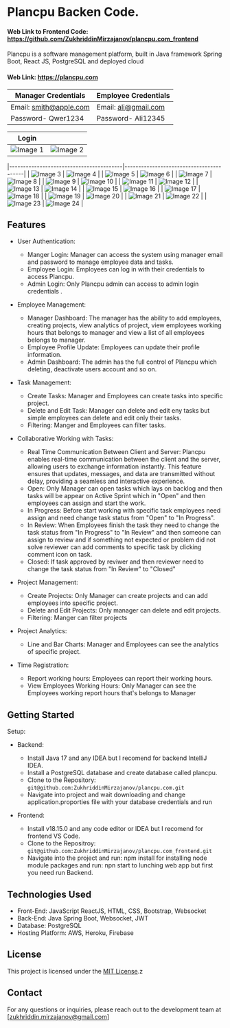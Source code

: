 # Plancpu Backen Code. 
#### Web Link to Frontend Code: https://github.com/ZukhriddinMirzajanov/plancpu.com_frontend

Plancpu is a software management platform, built in Java framework Spring Boot, React JS, PostgreSQL and deployed cloud

#### Web Link: https://plancpu.com

| Manager Credentials | Employee Credentials |
|-----------------------------------------|-----------------------------------------|
| Email: smith@apple.com |  Email: ali@gmail.com |
| Password- Qwer1234 | Password- Ali12345 |

|  Login                              |                                 |
|-----------------------------------------|-----------------------------------------|
| ![Image 1](https://github.com/ZukhriddinMirzajanov/plancpu_photos/blob/main/Screenshot%20(192).png?raw=true) | ![Image 2](https://github.com/ZukhriddinMirzajanov/plancpu_photos/blob/main/Screenshot%20(193).png?raw=true) |

|-----------------------------------------|-----------------------------------------|
| ![Image 3](https://github.com/ZukhriddinMirzajanov/plancpu_photos/blob/main/Screenshot%20(149).png?raw=true) | ![Image 4](https://github.com/ZukhriddinMirzajanov/plancpu_photos/blob/main/Screenshot%20(150).png?raw=true) |
| ![Image 5](https://github.com/ZukhriddinMirzajanov/plancpu_photos/blob/main/Screenshot%20(151).png?raw=true) | ![Image 6](https://github.com/ZukhriddinMirzajanov/plancpu_photos/blob/main/Screenshot%20(152).png?raw=true) |
| ![Image 7](https://github.com/ZukhriddinMirzajanov/plancpu_photos/blob/main/Screenshot%20(153).png?raw=true) | ![Image 8](https://github.com/ZukhriddinMirzajanov/plancpu_photos/blob/main/Screenshot%20(154).png?raw=true) |
| ![Image 9](https://github.com/ZukhriddinMirzajanov/plancpu_photos/blob/main/Screenshot%20(155).png?raw=true) | ![Image 10]() |
| ![Image 11](https://github.com/ZukhriddinMirzajanov/plancpu_photos/blob/main/Screenshot%20(156).png?raw=true) | ![Image 12](https://github.com/ZukhriddinMirzajanov/plancpu_photos/blob/main/Screenshot%20(157).png?raw=true) |
| ![Image 13](https://github.com/ZukhriddinMirzajanov/plancpu_photos/blob/main/Screenshot%20(157).png?raw=true) | ![Image 14](https://github.com/ZukhriddinMirzajanov/plancpu_photos/blob/main/Screenshot%20(159).png?raw=true) |
| ![Image 15](https://github.com/ZukhriddinMirzajanov/plancpu_photos/blob/main/Screenshot%20(160).png?raw=true) | ![Image 16](https://github.com/ZukhriddinMirzajanov/plancpu_photos/blob/main/Screenshot%20(161).png?raw=true) |
| ![Image 17](https://github.com/ZukhriddinMirzajanov/plancpu_photos/blob/main/Screenshot%20(162).png?raw=true) | ![Image 18](https://github.com/ZukhriddinMirzajanov/plancpu_photos/blob/main/Screenshot%20(162).png?raw=true) |
| ![Image 19](https://github.com/ZukhriddinMirzajanov/plancpu_photos/blob/main/Screenshot%20(164).png?raw=true) | ![Image 20](https://github.com/ZukhriddinMirzajanov/plancpu_photos/blob/main/Screenshot%20(164).png?raw=true) |
| ![Image 21](https://github.com/ZukhriddinMirzajanov/plancpu_photos/blob/main/Screenshot%20(166).png?raw=true) | ![Image 22](https://github.com/ZukhriddinMirzajanov/plancpu_photos/blob/main/Screenshot%20(167).png?raw=true) |
| ![Image 23](https://github.com/ZukhriddinMirzajanov/plancpu_photos/blob/main/Screenshot%20(168).png?raw=true) | ![Image 24](https://github.com/ZukhriddinMirzajanov/plancpu_photos/blob/main/Screenshot%20(167).png?raw=true) |

## Features
- User Authentication:
  - Manger Login: Manager can access the system using manager email and password to manage employee data and tasks.
  - Employee Login: Employees can log in with their credentials to access Plancpu.
  - Admin Login: Only Plancpu admin can access to admin login credentials .

- Employee Management:
  - Manager Dashboard: The manager has the ability to add employees, creating projects, view analytics of project, view employees working hours that belongs to manager and view a list of all employees belongs to manager.
  - Employee Profile Update: Employees can update their profile information.
  - Admin Dashboard: The admin has the full control of Plancpu which deleting, deactivate users account and so on.

- Task Management:
  - Create Tasks: Manager and Employees can create tasks into specific project.
  - Delete and Edit Task: Manager can delete and edit eny tasks but simple employees can delete and edit only their tasks.
  - Filtering: Manger and Employees can filter tasks.

- Collaborative Working with Tasks:
  - Real Time Communication Between Client and Server: Plancpu enables real-time communication between the client and the server, allowing users to exchange information instantly. This feature ensures that updates, messages, and data are transmitted without delay, providing a seamless and interactive experience.
  - Open: Only Manager can open tasks which lays on backlog and then tasks will be appear on Active Sprint which in "Open" and then employees can assign and start the work.
  - In Progress: Before start working with specific task employees need assign and need change task status from "Open" to "In Progress".
  - In Review: When Employees finish the task they need to change the task status from "In Progress" to "In Review" and then someone can assign to review and if something not expected or problem did not solve reviewer can add comments to specific task by clicking comment icon on task.
  - Closed: If task approved by reviwer and then reviewer need to change the task status from "In Review" to "Closed" 

- Project Management:
  - Create Projects: Only Manager can create projects and can add employees into specific project.
  - Delete and Edit Projects: Only manager can delete and edit projects.
  - Filtering: Manger can filter projects

- Project Analytics:
  - Line and Bar Charts: Manager and Employees can see the analytics of specific project.
 
- Time Registration:
  - Report working hours: Employees can report their working hours.
  - View Employees Working Hours: Only Manager can see the Employees working report hours that's belongs to Manager 

## Getting Started
Setup:
- Backend:
  - Install Java 17 and any IDEA but I recomend for backend IntelliJ IDEA.
  - Install a PostgreSQL database and create database called plancpu.
  - Clone to the Repository: `git@github.com:ZukhriddinMirzajanov/plancpu.com.git`
  - Navigate into project and wait downloading and change application.proporties file with your database credentials and run

- Frontend:
  - Install v18.15.0 and any code editor or IDEA but I recomend for frontend VS Code.
  - Clone to the Repositroy: `git@github.com:ZukhriddinMirzajanov/plancpu.com_frontend.git`
  - Navigate into the project and run: npm install for installing node module packages and run: npn start to lunching web app but first you need run Backend.

## Technologies Used

- Front-End: JavaScript ReactJS, HTML, CSS, Bootstrap, Websocket
- Back-End: Java Spring Boot, Websocket, JWT
- Database: PostgreSQL
- Hosting Platform: AWS, Heroku, Firebase

## License

This project is licensed under the [MIT License](https://opensource.org/licenses/MIT).z

## Contact

For any questions or inquiries, please reach out to the development team at [zukhriddin.mirzajanov@gmail.com]
